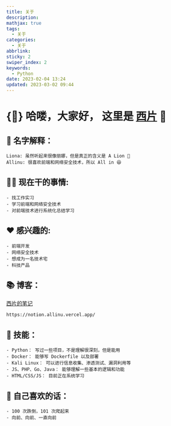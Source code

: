 ```yaml
---
title: 关于
description: 
mathjax: true
tags:
  - 关于
categories:
  - 关于
abbrlink: 
sticky: 2
swiper_index: 2
keywords: 
  - Python
date: 2023-02-04 13:24
updated: 2023-03-02 09:44
---
```


# {🌼} 哈喽，大家好， 这里是 [西片](https://notion.allinu.vercel.app) 👋

## 💬 名字解释：

    Liona: 虽然听起来很像丽娜，但是真正的含义是 A Lion 🦁️
    Allinu: 很喜欢前端和网络安全技术，所以 All in 😆

## 👨‍💻 现在干的事情:

    - 找工作实习
    - 学习前端和网络安全技术
    - 对前端技术进行系统化总结学习

## ❤️ 感兴趣的:

    - 前端开发
    - 网络安全技术
    - 想成为一名技术宅
    - 科技产品

## 📚 博客：

[ 西片的笔记 ](https://notion.allinu.vercel.app/)

    https://notion.allinu.vercel.app/

## 🌻 技能：

    - Python： 写过一些项目，不是理解很深刻，但是能用
    - Docker： 能够写 Dockerfile 以及部署
    - Kali Linux： 可以进行信息收集、渗透测试、漏洞利用等
    - JS、PHP、Go、Java： 能够理解一些基本的逻辑和功能
    - HTML/CSS/JS： 目前正在系统学习

## 🍑 自己喜欢的话：

    - 100 次跌倒，101 次爬起来
    - 向前、向前、一直向前

